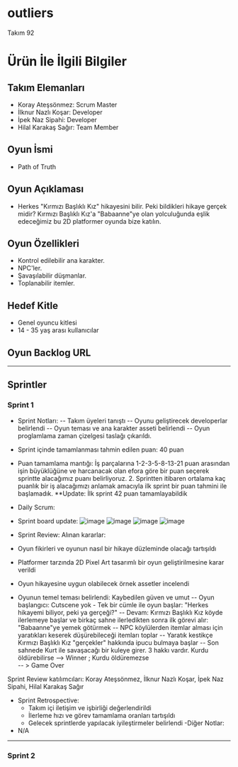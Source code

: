 # **outliers**

Takım 92

# Ürün İle İlgili Bilgiler

## Takım Elemanları

- Koray Ateşsönmez: Scrum Master
- İlknur Nazlı Koşar: Developer
- İpek Naz Sipahi: Developer
- Hilal Karakaş Sağır: Team Member

## Oyun İsmi

- Path of Truth

## Oyun Açıklaması
 - Herkes "Kırmızı Başlıklı Kız" hikayesini bilir. Peki bildikleri hikaye gerçek midir? Kırmızı Başlıklı Kız'a "Babaanne"ye olan yolculuğunda eşlik edeceğimiz bu 2D platformer oyunda bize katılın.

## Oyun Özellikleri
- Kontrol edilebilir ana karakter.
- NPC'ler.
- Şavaşılabilir düşmanlar.
- Toplanabilir itemler. 

## Hedef Kitle
- Genel oyuncu kitlesi
- 14 - 35 yaş arası kullanıcılar

## Oyun Backlog URL

--------

## Sprintler

### Sprint 1

- Sprint Notları:
  -- Takım üyeleri tanıştı
  -- Oyunu geliştirecek developerlar belirlendi
  -- Oyun teması ve ana karakter asseti belirlendi
  -- Oyun proglamlama zaman çizelgesi taslağı çıkarıldı. 

- Sprint içinde tamamlanması tahmin edilen puan: 40 puan

- Puan tamamlama mantığı: İş parçalarına 1-2-3-5-8-13-21 puan arasından işin büyüklüğüne ve harcanacak olan efora göre bir puan seçerek sprintte alacağımız puanı belirliyoruz. 2. Sprintten itibaren ortalama kaç puanlık bir iş alacağımızı anlamak amacıyla ilk sprint bir puan tahmini ile başlamadık. 
**Update: İlk sprint 42 puan tamamlayabildik


- Daily Scrum:
- Sprint board update:
![image](https://github.com/4idoneus/outliers/assets/175143312/824d81d5-d167-4d72-85bd-8a88f03502a1)
![image](https://github.com/4idoneus/outliers/assets/175143312/e3982694-aeac-42f7-961f-c722d08eddd9)
![image](https://github.com/4idoneus/outliers/assets/175143312/6ad48e80-3fa1-4905-971b-f46cebee4d04)
![image](https://github.com/4idoneus/outliers/assets/175143312/6d6fee8c-6f86-4dbc-8f33-1d634a7cc78e)


- Sprint Review: 
 Alınan kararlar:

 - Oyun fikirleri ve oyunun nasıl bir hikaye düzleminde olacağı tartışıldı
 - Platformer tarzında 2D Pixel Art tasarımlı bir oyun geliştirilmesine karar verildi
 - Oyun hikayesine uygun olabilecek örnek assetler incelendi
 - Oyunun temel teması belirlendi: Kaybedilen güven ve umut
  -- Oyun başlangıcı: Cutscene yok - Tek bir cümle ile oyun başlar: "Herkes hikayemi biliyor, peki ya gerçeği?"
  -- Devam: Kırmızı Başlıklı Kız köyde ilerlemeye başlar ve birkaç sahne ilerledikten sonra ilk görevi alır: "Babaanne"ye 
  yemek götürmek
  -- NPC köylülerden itemlar alması için yaratıkları keserek düşürebileceği itemları toplar
  -- Yaratık kestikçe Kırmızı Başlıklı Kız "gerçekler" hakkında ipucu bulmaya başlar
  -- Son sahnede Kurt ile savaşacağı bir kuleye girer. 3 hakkı vardır. Kurdu öldürebilirse --> Winner ; Kurdu öldüremezse    
      -- > Game Over

Sprint Review katılımcıları: Koray Ateşsönmez, İlknur Nazlı Koşar, İpek Naz Sipahi, Hilal Karakaş Sağır

- Sprint Retrospective:
  - Takım içi iletişim ve işbirliği değerlendirildi
  - İlerleme hızı ve görev tamamlama oranları tartışıldı
  - Gelecek sprintlerde yapılacak iyileştirmeler belirlendi
-Diğer Notlar:
- N/A

-------------

### Sprint 2
